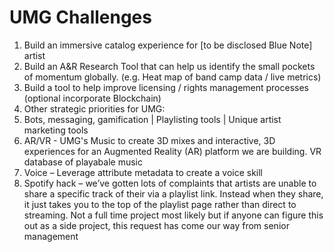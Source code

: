 # UMG Challenges

1. Build an immersive catalog experience for \[to be disclosed Blue Note\] artist
2. Build an A&R Research Tool that can help us identify the small pockets of momentum globally. \(e.g. Heat map of band camp data / live metrics\)  
3. Build a tool to help improve licensing / rights management processes \(optional incorporate Blockchain\)
4. Other strategic priorities for UMG: 
5. Bots, messaging, gamification \| Playlisting tools \| Unique artist marketing tools
6. AR/VR - UMG's Music to create 3D mixes and interactive, 3D experiences for an Augmented Reality \(AR\) platform we are building. VR database of playabale music
7. Voice – Leverage attribute metadata to create a voice skill
8. Spotify hack – we’ve gotten lots of complaints that artists are unable to share a specific track of their via a playlist link. Instead when they share, it just takes you to the top of the playlist page rather than direct to streaming. Not a full time project most likely but if anyone can figure this out as a side project, this request has come our way from senior management

